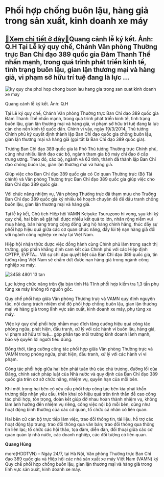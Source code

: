 Phối hợp chống buôn lậu, hàng giả trong sản xuất, kinh doanh xe máy
===================================================================

[:gift:Xem chi tiết ở đây:gift:](https://hddtvn.com/phoi-hop-chong-buon-lau-hang-gia-trong-san-xuat-kinh-doanh-xe-may/)Quang cảnh lễ ký kết. Ảnh: Q.H Tại Lễ ký quy chế, Chánh Văn phòng Thường trực Ban Chỉ đạo 389 quốc gia Đàm Thanh Thế nhấn mạnh, trong quá trình phát triển kinh tế, tình trạng buôn lậu, gian lận thương mại và hàng giả, vi phạm sở hữu trí tuệ đang là lực …
--------------------------------------------------------------------------------------------------------------------------------------------------------------------------------------------------------------------------------------------------------------





![ky quy che phoi hop chong buon lau hang gia trong san xuat kinh doanh xe may](https://haiquanonline.com.vn/stores/news_dataimages/hungdq/072020/24/16/in_article/3807_IMG_4046.jpg?rt=20200724201527 "Ký quy chế phối hợp chống buôn lậu hàng giả trong sản xuất kinh doanh xe máy")


Quang cảnh lễ ký kết. Ảnh: Q.H



Tại Lễ ký quy chế, Chánh Văn phòng Thường trực Ban Chỉ đạo 389 quốc gia Đàm Thanh Thế nhấn mạnh, trong quá trình phát triển kinh tế, tình trạng buôn lậu, gian lận thương mại và hàng giả, vi phạm sở hữu trí tuệ đang là lực cản cho nền kinh tế quốc dân. Chính vì vậy, ngày 19/3/2014, Thủ tướng Chính phủ ký quyết định thành lập Ban Chỉ đạo quốc gia chống buôn lậu, gian lận thương mại và hàng giả (gọi tắt là Ban Chỉ đạo 389 quốc gia).


Trưởng Ban Chỉ đạo 389 quốc gia là Phó Thủ tướng Thường trực Chính phủ, cũng như nhiều lãnh đạo các bộ, ngành tham gia bộ máy chỉ đạo ở cấp trung ương. Theo đó, các bộ, ngành và 63 tỉnh, thành đã thành lập Ban Chỉ đạo chống buôn lậu, gian lận thương mại và hàng giả.


Giúp việc cho Ban Chỉ đạo 389 quốc gia có Cơ quan Thường trực (Bộ Tài chính) và Văn phòng Thường trực Ban Chỉ đạo 389 quốc gia giúp việc cho Ban Chỉ đạo 389 quốc gia.


Với chức năng nhiệm vụ, Văn phòng Thường trực đã tham mưu cho Trưởng Ban Chỉ đạo 389 quốc gia ký nhiều kế hoạch chuyên đề để đấu tranh chống buôn lậu, gian lận thương mại và hàng giả.


Tại lễ ký kết, Chủ tịch Hiệp hội VAMN Keisuke Tsuruzono hi vọng, sau khi ký quy chế, hai bên sẽ gặt hái được nhiều kết quả to lớn, nhân rộng niềm vui mua hàng, bán hàng trong cộng đồng ủng hộ hàng chính hãng, thúc đẩy sự phối hợp hiệu quả giữa các cơ quan chức năng, đẩy lùi tệ nạn hàng giả đối với ngành công nghiệp xe máy tại Việt Nam.


Hiệp hội nhận thức được việc đồng hành cùng Chính phủ làm trong sạch thị trường, góp phần khẳng định cam kết của Chính phủ với các Hiệp định CPTPP, EVFTA… Với sự chỉ đạo quyết liệt của Ban Chỉ đạo 389 quốc gia, tin tưởng rằng Việt Nam sẽ chấm dứt được nạn hàng giả trong ngành công nghiệp xe máy.





![3458 4801 13 tan](https://haiquanonline.com.vn/stores/news_dataimages/hungdq/072020/24/16/in_article/3458_4801_1.3_tan.jpg?rt=20200724201527 "Lực lượng chức năng Hà Tĩnh phối hợp kiểm tra 1,3 tấn phụ tingf xe máy không rõ nguồn gốc.")


Lực lượng chức năng trên địa bàn tỉnh Hà Tĩnh phối hợp kiểm tra 1,3 tấn phụ tùng xe máy không rõ nguồn gốc.



Quy chế phối hợp giữa Văn phòng Thường trực và VAMN quy định nguyên tắc, nội dung trách nhiệm chế độ phối hợp chống buôn lậu, gian lận thương mại và hàng giả trong lĩnh vực sản xuất, kinh doanh xe máy, phụ tùng xe máy.


Việc ký quy chế phối hợp nhằm mục đích tăng cường hiệu quả công tác phòng ngừa, phát hiện, đấu tranh, xử lý với các hành vi buôn lậu, hàng giả, vi phạm sở hữu trí tuệ… góp phần tạo môi trường kinh doanh lành mạnh, bảo vệ quyền lợi người tiêu dùng.


Đồng thời, tăng cường công tác phối hợp giữa Văn phòng Thường trực và VAMN trong phòng ngừa, phát hiện, đấu tranh, xử lý với các hành vi vi phạm.


Công tác phối hợp giữa hai bên phải tuân thủ các chủ trương, đường lối của Đảng, chính sách pháp luật của Nhà nước và quy định của Ban Chỉ đạo 389 quốc gia trên cơ sở chức năng, nhiệm vụ, quyền hạn của mỗi bên.


Khi một trong hai bên có yêu cầu phối hợp công tác bên kia phải khẩn trương tiếp nhận yêu cầu, triển khai có hiệu quả trên tinh thần đề cao công tác phối hợp, tôn trọng, đoàn kết giúp đỡ nhau hoàn thành nhiệm vụ, không làm ảnh hưởng đến nhiệm vụ riêng, công việc nội bộ mỗi bên, cũng như hoạt động bình thường của các cơ quan, tổ chức cá nhân có liên quan.


Hai bên cử cán bộ trực tiếp làm việc, trao đổi thông tin, tài liệu, hỗ trợ các hoạt động tập trung; trao đổi thông qua văn bản; trao đổi thông qua thông tin liên lạc; tổ chức các hội thảo, tọa đàm, diễn đàn, đối thoại giữa các cơ quan quản lý nhà nước, các doanh nghiệp, các đối tượng có liên quan.




**Quang Hùng**



more(HDDTVN) – Ngày 24/7, tại Hà Nội, Văn phòng Thường trực Ban Chỉ đạo 389 quốc gia và Hiệp hội các nhà sản xuất xe máy Việt Nam (VAMN) ký Quy chế phối hợp chống buôn lậu, gian lận thương mại và hàng giả trong lĩnh vực sản xuất, kinh doanh xe máy.

